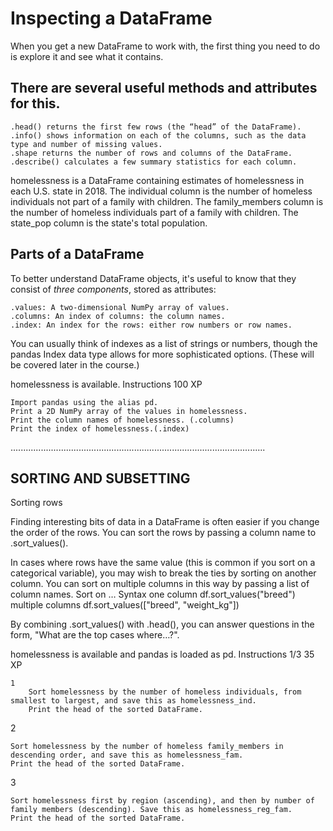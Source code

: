 # Inspecting a DataFrame

When you get a new DataFrame to work with, the first thing you need to do is explore it and see what it contains. 

## There are several useful methods and attributes for this.

    .head() returns the first few rows (the “head” of the DataFrame).
    .info() shows information on each of the columns, such as the data type and number of missing values.
    .shape returns the number of rows and columns of the DataFrame.
    .describe() calculates a few summary statistics for each column.

homelessness is a DataFrame containing estimates of homelessness in each U.S. state in 2018. The individual column is the number of homeless individuals not part of a family with children. The family_members column is the number of homeless individuals part of a family with children. The state_pop column is the state's total population.




## Parts of a DataFrame

To better understand DataFrame objects, it's useful to know that they consist of *three components*, stored as attributes:

    .values: A two-dimensional NumPy array of values.
    .columns: An index of columns: the column names.
    .index: An index for the rows: either row numbers or row names.

You can usually think of indexes as a list of strings or numbers, though the pandas Index data type allows for more sophisticated options. (These will be covered later in the course.)

homelessness is available.
Instructions
100 XP

    Import pandas using the alias pd.
    Print a 2D NumPy array of the values in homelessness.
    Print the column names of homelessness. (.columns)
    Print the index of homelessness.(.index)


.....................................................................................................
## SORTING AND SUBSETTING

Sorting rows

Finding interesting bits of data in a DataFrame is often easier if you change the order of the rows. You can sort the rows by passing a column name to .sort_values().

In cases where rows have the same value (this is common if you sort on a categorical variable), you may wish to break the ties by sorting on another column. You can sort on multiple columns in this way by passing a list of column names.
Sort on … 	Syntax
one column 	df.sort_values("breed")
multiple columns 	df.sort_values(["breed", "weight_kg"])

By combining .sort_values() with .head(), you can answer questions in the form, "What are the top cases where…?".

homelessness is available and pandas is loaded as pd.
Instructions 1/3
35 XP

    1
        Sort homelessness by the number of homeless individuals, from smallest to largest, and save this as homelessness_ind.
        Print the head of the sorted DataFrame.

2

    Sort homelessness by the number of homeless family_members in descending order, and save this as homelessness_fam.
    Print the head of the sorted DataFrame.

3

    Sort homelessness first by region (ascending), and then by number of family members (descending). Save this as homelessness_reg_fam.
    Print the head of the sorted DataFrame.
